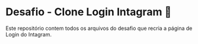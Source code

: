 
# Desafio - Clone Login Intagram 📱

Este repositório contem todos os arquivos do desafio que recria a página de Login do Intagram.